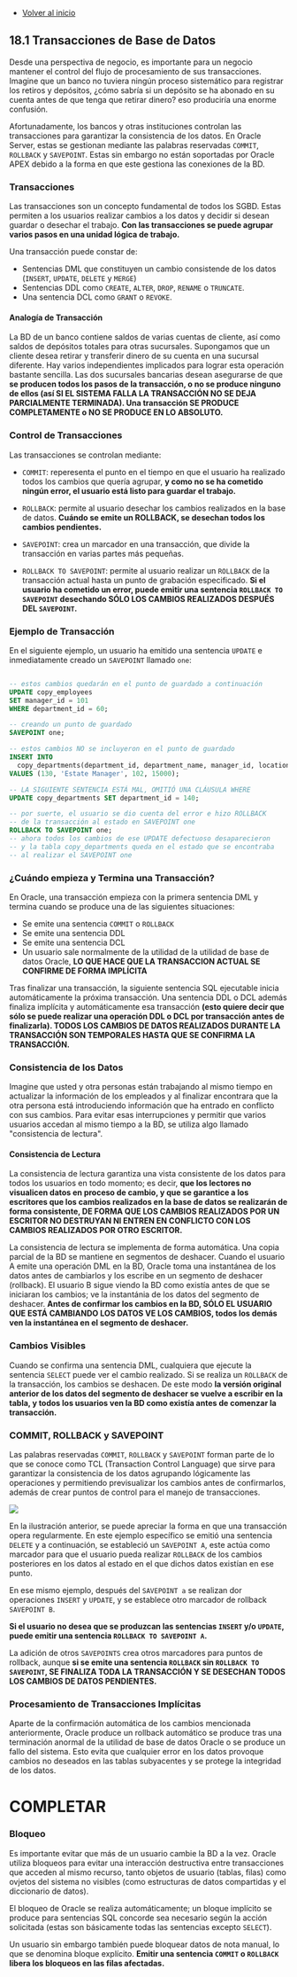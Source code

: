 - [Volver al inicio](index.html)

## 18.1 Transacciones de Base de Datos
 
Desde una perspectiva de negocio, es importante para un negocio
mantener el control del flujo de procesamiento de sus 
transacciones. Imagine que un banco no tuviera ningún proceso
sistemático para registrar los retiros y depósitos, ¿cómo sabría 
si un depósito se ha abonado en su cuenta antes de que tenga que
retirar dinero? eso produciría una enorme confusión.

Afortunadamente, los bancos y otras instituciones controlan las
transacciones para garantizar la consistencia de los datos. En 
Oracle Server, estas se gestionan mediante las palabras 
reservadas `COMMIT`, `ROLLBACK` y `SAVEPOINT`. Estas sin embargo
no están soportadas por Oracle APEX debido a la forma en que 
este gestiona las conexiones de la BD.

### Transacciones

Las transacciones son un concepto fundamental de todos los SGBD.
Estas permiten a los usuarios realizar cambios a los datos y 
decidir si desean guardar o desechar el trabajo. **Con las 
transacciones se puede agrupar varios pasos en una unidad lógica 
de trabajo.**

Una transacción puede constar de:

- Sentencias DML que constituyen un cambio consistende de los datos (`INSERT`, `UPDATE`, `DELETE` y `MERGE`)
- Sentencias DDL como `CREATE`, `ALTER`, `DROP`, `RENAME` o `TRUNCATE`.
- Una sentencia DCL como `GRANT` o `REVOKE`.

#### Analogía de Transacción

La BD de un banco contiene saldos de varias cuentas de cliente,
así como saldos de depósitos totales para otras sucursales. 
Supongamos que un cliente desea retirar y transferir dinero de su
cuenta en una sucursal diferente. Hay varios independientes
implicados para lograr esta operación bastante sencilla. Las dos
sucursales bancarias desean asegurarse de que **se producen todos
los pasos de la transacción, o no se produce ninguno de ellos 
(así SI EL SISTEMA FALLA LA TRANSACCIÓN NO SE DEJA PARCIALMENTE
TERMINADA). Una transacción SE PRODUCE COMPLETAMENTE o NO SE 
PRODUCE EN LO ABSOLUTO.**

### Control de Transacciones

Las transacciones se controlan mediante:

- `COMMIT`: reperesenta el punto en el tiempo en que el usuario ha realizado
  todos los cambios que quería agrupar, **y como no se ha cometido ningún
  error, el usuario está listo para guardar el trabajo.**
  
- `ROLLBACK`: permite al usuario desechar los cambios realizados en la base de
  datos. **Cuándo se emite un ROLLBACK, se desechan todos los cambios
  pendientes.**

- `SAVEPOINT`: crea un marcador en una transacción, que divide la transacción
  en varias partes más pequeñas.
  
- `ROLLBACK TO SAVEPOINT`: permite al usuario realizar un `ROLLBACK` de la
  transacción actual hasta un punto de grabación especificado. **Si el usuario
  ha cometido un error, puede emitir una sentencia `ROLLBACK TO SAVEPOINT`
  desechando SÓLO LOS CAMBIOS REALIZADOS DESPUÉS DEL `SAVEPOINT`.**

### Ejemplo de Transacción

En el siguiente ejemplo, un usuario ha emitido una sentencia `UPDATE` e inmediatamente creado un `SAVEPOINT` llamado `one`:

~~~sql

-- estos cambios quedarán en el punto de guardado a continuación
UPDATE copy_employees
SET manager_id = 101
WHERE department_id = 60;

-- creando un punto de guardado
SAVEPOINT one;

-- estos cambios NO se incluyeron en el punto de guardado
INSERT INTO
  copy_departments(department_id, department_name, manager_id, location_id)
VALUES (130, 'Estate Manager', 102, 15000);

-- LA SIGUIENTE SENTENCIA ESTÁ MAL, OMITIÓ UNA CLÁUSULA WHERE
UPDATE copy_departments SET department_id = 140;

-- por suerte, el usuario se dio cuenta del error e hizo ROLLBACK
-- de la transacción al estado en SAVEPOINT one
ROLLBACK TO SAVEPOINT one;
-- ahora todos los cambios de ese UPDATE defectuoso desaparecieron
-- y la tabla copy_departments queda en el estado que se encontraba
-- al realizar el SAVEPOINT one
~~~

### ¿Cuándo empieza y Termina una Transacción?

En Oracle, una transacción empieza con la primera sentencia
DML y termina  cuando se produce una de las siguientes situaciones:

- Se emite una sentencia `COMMIT` o `ROLLBACK`
- Se emite una sentencia DDL
- Se emite una sentencia DCL
- Un usuario sale normalmente de la utilidad de la utilidad de base de datos
  Oracle, **LO QUE HACE QUE LA TRANSACCION ACTUAL SE CONFIRME DE FORMA
  IMPLÍCITA**

Tras finalizar una transacción, la siguiente sentencia SQL ejecutable inicia
automáticamente la próxima transacción. Una sentencia DDL o DCL además finaliza
implícita y automáticamente esa transacción **(esto quiere decir que sólo se
puede realizar una operación DDL o DCL por transacción antes de finalizarla).
TODOS LOS CAMBIOS DE DATOS REALIZADOS DURANTE LA TRANSACCIÓN SON TEMPORALES
HASTA QUE SE CONFIRMA LA TRANSACCIÓN.**

### Consistencia de los Datos

Imagine que usted y otra personas están trabajando al mismo tiempo en
actualizar la información de los empleados y al finalizar encontrara que la
otra persona está introduciendo información que ha entrado en conflicto con sus
cambios. Para evitar esas interrupciones y permitir que varios
usuarios accedan al mismo tiempo a la BD, se utiliza algo llamado
"consistencia de lectura".

#### Consistencia de Lectura

La consistencia de lectura garantiza una vista consistente de
los datos para todos los usuarios en todo momento; es decir, **que los lectores
no visualicen datos en proceso de cambio, y que se garantice a los escritores
que los cambios realizados en la base de datos se realizarán de forma
consistente, DE FORMA QUE LOS CAMBIOS REALIZADOS POR UN ESCRITOR NO DESTRUYAN NI ENTREN EN CONFLICTO CON LOS CAMBIOS REALIZADOS POR OTRO ESCRITOR.**

La consistencia de lectura se implementa de forma automática. Una copia parcial de la BD se mantiene en segmentos de deshacer.
Cuando el usuario A emite una operación DML en la BD, Oracle toma
una instantánea de los datos antes de cambiarlos y los escribe en un segmento
de deshacer (rollback). El usuario B sigue viendo la BD como existía antes de
que se iniciaran los cambios; ve la instantánia de los datos del segmento de
deshacer. **Antes de confirmar los cambios en la BD, SÓLO EL USUARIO QUE ESTÁ
CAMBIANDO LOS DATOS VE LOS CAMBIOS, todos los demás ven la instantánea en el
segmento de deshacer.**

### Cambios Visibles

Cuando se confirma una sentencia DML, cualquiera que ejecute la
sentencia `SELECT` puede ver el cambio realizado. Si se realiza
un `ROLLBACK` de la transacción, los cambios se deshacen. De este modo **la
versión original anterior de los datos del segmento de deshacer se vuelve a
escribir en la tabla, y todos los usuarios ven la BD como existía antes de
comenzar la transacción.**

### COMMIT, ROLLBACK y SAVEPOINT

Las palabras reservadas `COMMIT`, `ROLLBACK` y `SAVEPOINT` forman parte de lo
que se conoce como TCL (Transaction Control Language) que sirve para garantizar
la consistencia de los datos agrupando lógicamente las operaciones y
permitiendo previsualizar los cambios antes de confirmarlos, además de crear
puntos de control para el manejo de transacciones.

![](imgs/18_01.png)

En la ilustración anterior, se puede apreciar la forma en que
una transacción opera regularmente. En este ejemplo específico se
emitió una sentencia `DELETE` y a continuación, se estableció un
`SAVEPOINT A`, este actúa como marcador para que el usuario pueda
realizar `ROLLBACK` de los cambios posteriores en los datos al
estado en el que dichos datos existían en ese punto.

En ese mismo ejemplo, después del `SAVEPOINT a` se realizan dor
operaciones `INSERT` y `UPDATE`, y se establece otro marcador de
rollback `SAVEPOINT B`. 

**Si el usuario no desea que se produzcan las sentencias `INSERT` y/o `UPDATE`,
puede emitir una sentencia `ROLLBACK TO SAVEPOINT A`.**

La adición de otros `SAVEPOINTS` crea otros marcadores para
puntos de rollback, aunque **si se emite una sentencia `ROLLBACK` sin `ROLLBACK TO SAVEPOINT`, SE FINALIZA TODA LA TRANSACCIÓN Y SE DESECHAN TODOS LOS CAMBIOS DE DATOS PENDIENTES.**

### Procesamiento de Transacciones Implícitas

Aparte de la confirmación automática de los cambios mencionada anteriormente,
Oracle produce un rollback automático se produce tras una terminación anormal
de la utilidad de base de datos Oracle o se produce un fallo del sistema. Esto
evita que cualquier error en los datos provoque cambios no deseados en las
tablas subyacentes y se protege la integridad de los datos.

# COMPLETAR
### Bloqueo

Es importante evitar que más de un usuario cambie la BD a la vez.  Oracle
utiliza bloqueos para evitar una interacción destructiva entre transacciones
que acceden al mismo recurso, tanto objetos de usuario (tablas, filas) como
ovjetos del sistema no visibles (como estructuras de datos compartidas y el
diccionario de datos).

El bloqueo de Oracle se realiza automáticamente; un bloque implícito se produce para sentencias SQL concorde sea necesario según la acción solicitada (estas son básicamente todas las
sentencias excepto `SELECT`).

Un usuario sin embargo también puede bloquear datos de nota manual, lo que se denomina bloque explícito. **Emitir una
sentencia `COMMIT` o `ROLLBACK` libera los bloqueos en las
filas afectadas.**